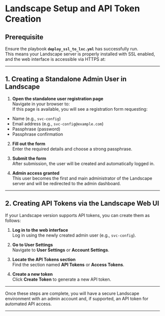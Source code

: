 # Landscape Setup and API Token Creation

## Prerequisite  
Ensure the playbook **`deploy_ssl_to_lxc.yml`** has successfully run.  
This means your Landscape server is properly installed with SSL enabled, and the web interface is accessible via HTTPS at:  


---

## 1. Creating a Standalone Admin User in Landscape

1. **Open the standalone user registration page**  
   Navigate in your browser to:  
If this page is available, you will see a registration form requesting:  
- Name (e.g., `svc-config`)  
- Email address (e.g., `svc-config@example.com`)  
- Passphrase (password)  
- Passphrase confirmation

2. **Fill out the form**  
Enter the required details and choose a strong passphrase.

3. **Submit the form**  
After submission, the user will be created and automatically logged in.

4. **Admin access granted**  
This user becomes the first and main administrator of the Landscape server and will be redirected to the admin dashboard.

---

## 2. Creating API Tokens via the Landscape Web UI

If your Landscape version supports API tokens, you can create them as follows:

1. **Log in to the web interface**  
Log in using the newly created admin user (e.g., `svc-config`).

2. **Go to User Settings**  
Navigate to **User Settings** or **Account Settings**.

3. **Locate the API Tokens section**  
Find the section named **API Tokens** or **Access Tokens**.

4. **Create a new token**  
Click **Create Token** to generate a new API token.

---

Once these steps are complete, you will have a secure Landscape environment with an admin account and, if supported, an API token for automated API access.

---


